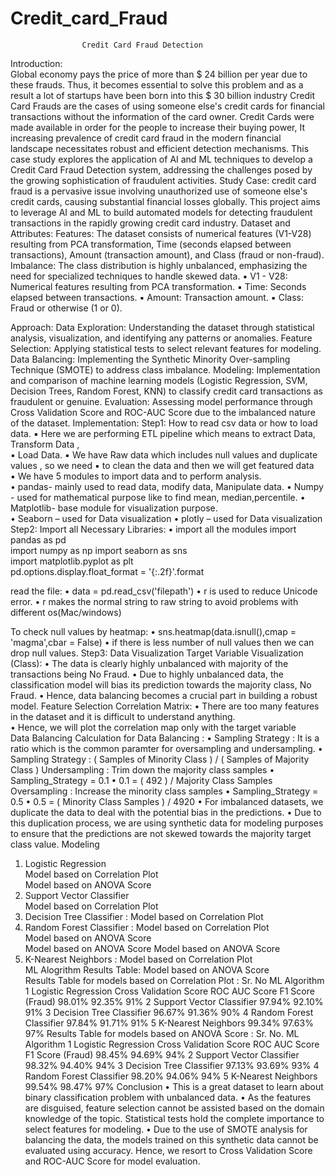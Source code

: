 # Credit_card_Fraud
                    Credit Card Fraud Detection 
Introduction:                 
                                   Global economy pays the price of more than $ 24 billion per 
year due to these frauds. Thus, it becomes essential to solve this problem and as a 
result a lot of startups have been born into this \$ 30 billion industry 
                                       Credit Card Frauds are the cases of using someone else's 
credit cards for financial transactions without the information of the card owner. 
Credit Cards were made available in order for the people to increase their buying 
power, It increasing prevalence of credit card fraud in the modern financial landscape 
necessitates robust and efficient detection mechanisms. This case study explores the 
application of AI and ML techniques to develop a Credit Card Fraud Detection 
system, addressing the challenges posed by the growing sophistication of fraudulent 
activities. 
Study Case: 
      credit card fraud is a pervasive issue involving unauthorized use of someone 
else's credit cards, causing substantial financial losses globally. This project aims to 
leverage AI and ML to build automated models for detecting fraudulent transactions 
in the rapidly growing credit card industry. 
Dataset and Attributes: 
Features: The dataset consists of numerical features (V1-V28) resulting from PCA 
transformation, Time (seconds elapsed between transactions), Amount (transaction 
amount), and Class (fraud or non-fraud).  
 Imbalance: The class distribution is highly unbalanced, emphasizing the need for 
specialized techniques to handle skewed data. 
▪ V1 - V28: Numerical features resulting from PCA transformation. 
▪ Time: Seconds elapsed between transactions. 
▪ Amount: Transaction amount. 
▪ Class: Fraud or otherwise (1 or 0). 
 
Approach: 
Data Exploration: Understanding the dataset through statistical analysis, visualization, and 
identifying any patterns or anomalies. 
Feature Selection: Applying statistical tests to select relevant features for modeling. 
Data Balancing: Implementing the Synthetic Minority Over-sampling Technique (SMOTE) to 
address class imbalance. 
Modeling: Implementation and comparison of machine learning models (Logistic 
Regression, SVM, Decision Trees, Random Forest, KNN) to classify credit card transactions as 
fraudulent or genuine. 
Evaluation: Assessing model performance through Cross Validation Score and ROC-AUC 
Score due to the imbalanced nature of the dataset. 
Implementation: 
 Step1: How to read csv data or how to load data. 
▪ Here we are performing ETL pipeline which means to extract Data, Transform 
Data ,    
▪ Load Data. 
▪ We have Raw data which includes null values and duplicate values , so we 
need 
▪ to clean the data and then we will get featured data                    
▪ We have 5 modules to import data and to perform analysis.  
• pandas- mainly used to read data, modify data, Manipulate data. 
• Numpy - used for mathematical purpose like to find mean, 
median,percentile. 
• Matplotlib- base module for visualization purpose.  
• Seaborn – used for Data visualization 
• plotly – used for Data visualization  
Step2: Import all Necessary Libraries: 
• import all the modules 
                 import pandas as pd  
import numpy as np 
                import seaborn as sns  
                import matplotlib.pyplot as plt  
               pd.options.display.float_format = '{:.2f}'.format 
 
read the file: 
• data = pd.read_csv('filepath') 
• r is used to reduce Unicode error. 
• r makes the normal string to raw string to avoid problems with different 
os(Mac/windows) 
 
To check null values by heatmap: 
• sns.heatmap(data.isnull(),cmap = 'magma',cbar = False) 
• if there is less number of null values then we can drop null values. 
Step3: 
Data Visualization 
Target Variable Visualization (Class): 
• The data is clearly highly unbalanced with majority of the transactions 
being No Fraud. 
• Due to highly unbalanced data, the classification model will bias its prediction 
towards the majority class, No Fraud. 
• Hence, data balancing becomes a crucial part in building a robust model. 
Feature Selection 
Correlation Matrix: 
• There are too many features in the dataset and it is difficult to understand 
anything.  
• Hence, we will plot the correlation map only with the target variable  
Data Balancing 
Calculation for Data Balancing : 
• Sampling Strategy : It is a ratio which is the common paramter for 
oversampling and undersampling. 
• Sampling Strategy : ( Samples of Minority Class ) / ( Samples of Majority Class 
) 
Undersampling : Trim down the majority class samples 
• Sampling_Strategy = 0.1 
• 0.1 = ( 492 ) / Majority Class Samples 
Oversampling : Increase the minority class samples 
• Sampling_Strategy = 0.5 
• 0.5 = ( Minority Class Samples ) / 4920 
• For imbalanced datasets, we duplicate the data to deal with the potential 
bias in the predictions. 
• Due to this duplication process, we are using synthetic data for modeling 
purposes to ensure that the predictions are not skewed towards the majority 
target class value. 
Modeling 
1) Logistic Regression  
Model based on Correlation Plot                                                 
Model based on ANOVA Score  
2) Support Vector Classifier  
Model based on Correlation Plot                                                 
3) Decision Tree Classifier : 
Model based on Correlation Plot                                                 
4) Random Forest Classifier : 
Model based on Correlation Plot                                    
Model based on ANOVA Score  
Model based on ANOVA Score 
Model based on ANOVA Score                                                                                                   
5) K-Nearest Neighbors : 
Model based on Correlation Plot                                              
ML Alogrithm Results Table: 
Model based on ANOVA Score                                             
Results Table for models based on Correlation Plot : 
Sr. No ML Algorithm 
1 
Logistic Regression 
Cross Validation Score ROC AUC Score F1 Score (Fraud) 
98.01% 
92.35% 
91% 
2 
Support Vector Classifier 
97.94% 
92.10% 
91% 
3 
Decision Tree Classifier 
96.67% 
91.36% 
90% 
4 
Random Forest Classifier 
97.84% 
91.71% 
91% 
5 
K-Nearest Neighbors 
99.34% 
97.63% 
97% 
Results Table for models based on ANOVA Score : 
Sr. No. ML Algorithm 
1 
Logistic Regression 
Cross Validation Score ROC AUC Score F1 Score (Fraud) 
98.45% 
94.69% 
94% 
2 
Support Vector Classifier 
98.32% 
94.40% 
94% 
3 
Decision Tree Classifier 
97.13% 
93.69% 
93% 
4 
Random Forest Classifier 
98.20% 
94.06% 
94% 
5 
K-Nearest Neighbors 
99.54% 
98.47% 
97% 
Conclusion 
• This is a great dataset to learn about binary classification problem with 
unbalanced data. 
• As the features are disguised, feature selection cannot be assisted based on 
the domain knowledge of the topic. Statistical tests hold the complete 
importance to select features for modeling. 
• Due to the use of SMOTE analysis for balancing the data, the models trained 
on this synthetic data cannot be evaluated using accuracy. Hence, we resort to 
Cross Validation Score and ROC-AUC Score for model evaluation. 
